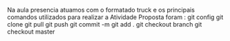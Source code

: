 Na aula presencia atuamos com o formatado truck e os principais comandos utilizados para realizar a Atividade Proposta foram :
git config 
git clone
git pull
git push
git commit -m
git add .
git checkout branch
git checkout master
